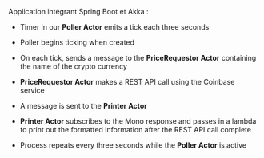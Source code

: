 Application intégrant Spring Boot et Akka :

* Timer in our <b>Poller Actor</b> emits a tick each three seconds

* Poller begins ticking when created

* On each tick, sends a message to the <b>PriceRequestor Actor</b>
containing the name of the crypto currency

* <b>PriceRequestor Actor</b> makes a REST API call using the
Coinbase service

* A message is sent to the <b>Printer Actor</b>

* <b>Printer Actor</b> subscribes to the Mono response and passes
in a lambda to print out the formatted information after the
REST API call complete

* Process repeats every three seconds while the <b>Poller Actor</b>
is active